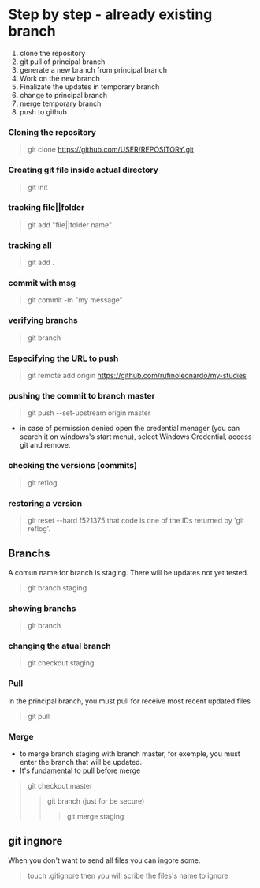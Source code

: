 # Step by step - already existing branch
1. clone the repository
2. git pull of principal branch
3. generate a new branch from principal branch
4. Work on the new branch
5. Finalizate the updates in temporary branch
6. change to principal branch
7. merge temporary branch
8. push to github

### Cloning the repository
> git clone https://github.com/USER/REPOSITORY.git

### Creating git file inside actual directory

> git init 

### tracking file||folder

> git add "file||folder name" 

### tracking all

> git add .

### commit with msg

> git commit -m "my message"

### verifying branchs

> git branch

### Especifying the URL to push

> git remote add origin https://github.com/rufinoleonardo/my-studies


### pushing the commit to branch master

> git push --set-upstream origin master

* in case of permission denied open the credential menager (you can search it on windows's start menu), select Windows Credential, access git and remove.

### checking the versions (commits)

> git reflog

### restoring a version

> git reset --hard f521375
that code is one of the IDs returned by 'git reflog'. 


## Branchs

A comun name for branch is staging. There will be updates not yet tested.
> git branch staging

### showing branchs
> git branch

### changing the atual branch
> git checkout staging

### Pull
In the principal branch, you must pull for receive most recent updated files
> git pull

### Merge

* to merge branch staging with branch master, for exemple, you must enter the branch that will be updated.
* It's fundamental to pull before merge

> git checkout master
>> git branch (just for be secure)
>>> git merge staging

## git ingnore
When you don't want to send all files you can ingore some. 
> touch .gitignore
then you will scribe the files's name to ignore 
